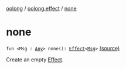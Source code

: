 [oolong](../index.md) / [oolong.effect](index.md) / [none](./none.md)

# none

`fun <Msg : `[`Any`](https://kotlinlang.org/api/latest/jvm/stdlib/kotlin/-any/index.html)`> none(): `[`Effect`](../oolong/-effect.md)`<`[`Msg`](none.md#Msg)`>` [(source)](https://github.com/oolong-kt/oolong/tree/master/oolong/src/commonMain/kotlin/oolong/effect/util.kt#L13)

Create an empty [Effect](../oolong/-effect.md).

